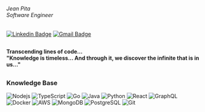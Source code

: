 #


<h6>Jean Pita</br>
  Software Engineer</h6>



[![Linkedin Badge](https://img.shields.io/badge/-Linkedin-6633cc?style=flat-square&logo=Linkedin&logoColor=white&link=https://www.linkedin.com/in/re44e/)](https://www.linkedin.com/in/re44e/) 
[![Gmail Badge](https://img.shields.io/badge/-Gmail-c14438?style=flat-square&logo=Gmail&logoColor=white&link=mailto:pitaplj@gmail.com)](pitaplj@gmail.com)

##
<h4>Transcending lines of code...</br>
"Knowledge is timeless... And through it, we discover the infinite that is in us..."</h4>

##

<h3>Knowledge Base</h3>

![Nodejs](https://img.shields.io/badge/-Nodejs-black?style=flat-square&logo=Node.js)
![TypeScript](https://img.shields.io/badge/-TypeScript-007ACC?style=flat-square&logo=typescript)
![Go](https://img.shields.io/badge/-Go-black?style=flat-square&logo=go)
![Java](https://img.shields.io/badge/-Java-E34F26?style=flat-square&logo=java)
![Python](https://img.shields.io/badge/-Python-D8BFD8?style=flat-square&logo=python)
![React](https://img.shields.io/badge/-React-black?style=flat-square&logo=react)
![GraphQL](https://img.shields.io/badge/-GraphQL-E10098?style=flat-square&logo=graphql)
![Docker](https://img.shields.io/badge/-Docker-black?style=flat-square&logo=docker)
![AWS](https://img.shields.io/badge/-AWS-yellow?style=flat-square&logo=AWS)
![MongoDB](https://img.shields.io/badge/-MongoDB-90EE90?style=flat-square&logo=mongodb)
![PostgreSQL](https://img.shields.io/badge/-PostgreSQL-336791?style=flat-square&logo=postgresql)
![Git](https://img.shields.io/badge/-Git-black?style=flat-square&logo=git)

#


